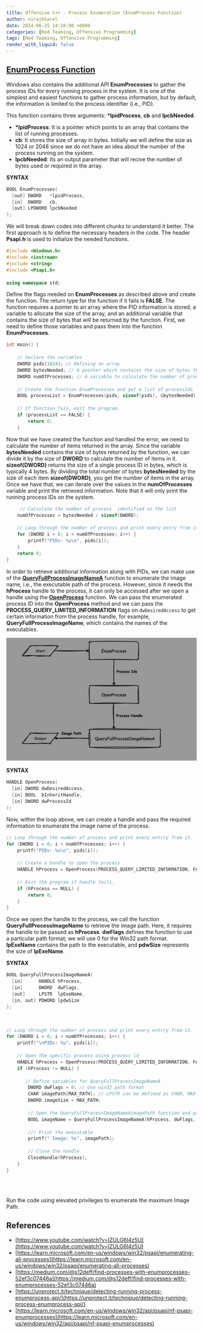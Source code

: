 ```yaml
---
title: Offensive C++ - Process Enumeration (EnumProcess Function)
author: nirajkharel
date: 2024-06-25 14:10:00 +0800
categories: [Red Teaming, Offensive Programming]
tags: [Red Teaming, Offensive Programming]
render_with_liquid: false
---
```



## [EnumProcess Function](https://learn.microsoft.com/en-us/windows/win32/api/psapi/nf-psapi-enumprocesses)
Windows also contains the additional API **EnumProcesses** to gather the process IDs for every running process in the system. It is one of the simplest and easiest functions to gather process information, but by default, the information is limited to the process identifier (i.e., PID).

This function contains three arguments: **\*lpidProcess**, **cb** and **lpcbNeeded**. 
- **\*lpidProcess**: It is a pointer which points to an array that contains the list of running processes.
- **cb**: It stores the size of array in bytes. Initially we will define the size as 1024 or 2048 since we do not have an idea about the number of the process running on the system.
- **lpcbNeeded**: Its an output parameter that will recive the number of bytes used or required in the array.

**SYNTAX**
```c++
BOOL EnumProcesses(
  [out] DWORD   *lpidProcess,
  [in]  DWORD   cb,
  [out] LPDWORD lpcbNeeded
);
```

We will break down codes into different chunks to understand it better. The first approach is to define the necessary headers in the code. The header **Psapi.h** is used to initialize the needed functions.
```c++
#include <Windows.h>
#include <iostream>
#include <string>
#include <Psapi.h>

using namespace std;
```

Define the flags needed on **EnumProcesses** as described above and create the function. The return type for the function if it fails is **FALSE**. The function requires a pointer to an array where the PID information is stored, a variable to allocate the size of the array, and an additional variable that contains the size of bytes that will be returned by the function. First, we need to define those variables and pass them into the function **EnumProcesses**.

```c++
int main() {

    // Declare the variables
    DWORD pids[1024]; // Defining an array
    DWORD bytesNeeded; // A pointer which contains the size of bytes that will be returned by EnumProcesses 
    DWORD numOfProcesses; // A variable to calculate the number of process from bytesNeeded. A pointer to this variable will be passed on the function.

    // Create the function EnumProcesses and get a list of processIds 
    BOOL processList = EnumProcesses(pids, sizeof(pids), &bytesNeeded);

    // If function fais, exit the program.
    if (processList == FALSE) {
        return 0;
    }
```

Now that we have created the function and handled the error, we need to calculate the number of items returned in the array. Since the variable **bytesNeeded** contains the size of bytes returned by the function, we can divide it by the size of **DWORD** to calculate the number of items in it. **sizeof(DWORD)** returns the size of a single process ID in bytes, which is typically 4 bytes. By dividing the total number of bytes **bytesNeeded** by the size of each item **sizeof(DWORD)**, you get the number of items in the array. Once we have that, we can iterate over the values in the **numOfProcesses** variable and print the retrieved information. Note that it will only print the running process IDs on the system.

```c++
     // Calculate the number of process  identified on the list
    numOfProcesses = bytesNeeded / sizeof(DWORD);

    // Loop through the number of process and print every entry from it.
    for (DWORD i = 0; i < numOfProcesses; i++) {
        printf("PIDs: %u\n", pids[i]);
    }
    return 0;
}
```

In order to retrieve additional information along with PIDs, we can make use of the **[QueryFullProcessImageNameA](https://learn.microsoft.com/en-us/windows/win32/api/winbase/nf-winbase-queryfullprocessimagenamea?redirectedfrom=MSDN)** function to enumerate the image name, i.e., the executable path of the process. However, since it needs the **hProcess** handle to the process, it can only be accessed after we open a handle using the **[OpenProcess](https://learn.microsoft.com/en-us/windows/win32/api/processthreadsapi/nf-processthreadsapi-openprocess)** function. We can pass the enumerated process ID into the **OpenProcess** method and we can pass the **PROCESS_QUERY_LIMITED_INFORMATION** flags on `dwDesiredAccess` to get certain information from the process handle, for example, **QueryFullProcessImageName**, which contains the names of the executables.

<img alt="" class="bf jp jq dj" loading="lazy" role="presentation" src="https://raw.githubusercontent.com/nirajkharel/nirajkharel.github.io/master/assets/img/images/process-enum-3.png">

**SYNTAX**
```c++
HANDLE OpenProcess(
  [in] DWORD dwDesiredAccess,
  [in] BOOL  bInheritHandle,
  [in] DWORD dwProcessId
);
```

Now, within the loop above, we can create a handle and pass the required information to enumerate the image name of the process.

```c++
// Loop through the number of process and print every entrry from it.
for (DWORD i = 0; i < numOfProcesses; i++) {
    printf("PIDs: %u\n", pids[i]);

    // Create a handle to open the process
    HANDLE hProcess = OpenProcess(PROCESS_QUERY_LIMITED_INFORMATION, FALSE, pids[i]);

    // Exit the program if handle fails.
    if (hProcess == NULL) {
        return 0;
    }
}
```

Once we open the handle to the process, we call the function **QueryFullProcessImageName** to retrieve the image path. Here, it requires the handle to be passed as **hProcess**. **dwFlags** defines the function to use a particular path format; we will use 0 for the Win32 path format. **lpExeName** contains the path to the executable, and **pdwSize** represents the size of **lpExeName**.

**SYNTAX**
```c++
BOOL QueryFullProcessImageNameA(
  [in]      HANDLE hProcess,
  [in]      DWORD  dwFlags,
  [out]     LPSTR  lpExeName,
  [in, out] PDWORD lpdwSize
);
```
<br>

```c++
// Loop through the number of process and print every entrry from it.
for (DWORD i = 0; i < numOfProcesses; i++) {
    printf("\nPIDs: %u", pids[i]);

    // Open the specific process using process id
    HANDLE hProcess = OpenProcess(PROCESS_QUERY_LIMITED_INFORMATION, FALSE, pids[i]);
    if (hProcess != NULL) {
        
       // Define variables for QueryFullProcessImageNameA
        DWORD dwFlags = 0; // Use win32 path format
        CHAR imagePath[MAX_PATH]; // LPSTR can be defined as CHAR, MAX_PATH is 260 bytes
        DWORD imageSize = MAX_PATH;

        // Open the QueryFullProcessImageNameAimagePath function and pass the handler. The function provides image file path as output via imagePath parameter.
        BOOL imageName = QueryFullProcessImageNameA(hProcess, dwFlags, imagePath, &imageSize);
        
        /// Print the executable
        printf(" Image: %s", imagePath);
        
        // Close the handle
        CloseHandle(hProcess);
    }
}
```
<br>
<img alt="" class="bf jp jq dj" loading="lazy" role="presentation" src="https://raw.githubusercontent.com/nirajkharel/nirajkharel.github.io/master/assets/img/images/process-enum-3.gif">

Run the code using elevated privileges to enumerate the maximum Image Path.


## References
- [https://www.youtube.com/watch?v=IZULG6I4z5U](https://www.youtube.com/watch?v=IZULG6I4z5U)
- [https://learn.microsoft.com/en-us/windows/win32/psapi/enumerating-all-processes](https://learn.microsoft.com/en-us/windows/win32/psapi/enumerating-all-processes)
- [https://medium.com/@s12deff/find-processes-with-enumprocesses-52ef3c07446a](https://medium.com/@s12deff/find-processes-with-enumprocesses-52ef3c07446a)
- [https://unprotect.it/technique/detecting-running-process-enumprocess-api/](https://unprotect.it/technique/detecting-running-process-enumprocess-api/)
- [https://learn.microsoft.com/en-us/windows/win32/api/psapi/nf-psapi-enumprocesses](https://learn.microsoft.com/en-us/windows/win32/api/psapi/nf-psapi-enumprocesses)